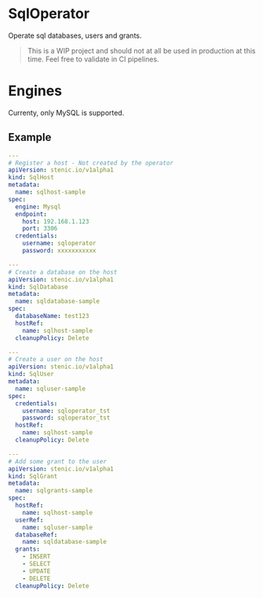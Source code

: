 # SqlOperator

Operate sql databases, users and grants.

> This is a WIP project and should not at all be used in production at this time.
> Feel free to validate in CI pipelines.

# Engines

Currenty, only MySQL is supported.

## Example

```yaml
---
# Register a host - Not created by the operator
apiVersion: stenic.io/v1alpha1
kind: SqlHost
metadata:
  name: sqlhost-sample
spec:
  engine: Mysql
  endpoint:
    host: 192.168.1.123
    port: 3306
  credentials:
    username: sqloperator
    password: xxxxxxxxxxx

---
# Create a database on the host
apiVersion: stenic.io/v1alpha1
kind: SqlDatabase
metadata:
  name: sqldatabase-sample
spec:
  databaseName: test123
  hostRef:
    name: sqlhost-sample
  cleanupPolicy: Delete

---
# Create a user on the host
apiVersion: stenic.io/v1alpha1
kind: SqlUser
metadata:
  name: sqluser-sample
spec:
  credentials:
    username: sqloperator_tst
    password: sqloperator_tst
  hostRef:
    name: sqlhost-sample
  cleanupPolicy: Delete

---
# Add some grant to the user
apiVersion: stenic.io/v1alpha1
kind: SqlGrant
metadata:
  name: sqlgrants-sample
spec:
  hostRef:
    name: sqlhost-sample
  userRef:
    name: sqluser-sample
  databaseRef:
    name: sqldatabase-sample
  grants:
    - INSERT
    - SELECT
    - UPDATE
    - DELETE
  cleanupPolicy: Delete
```

